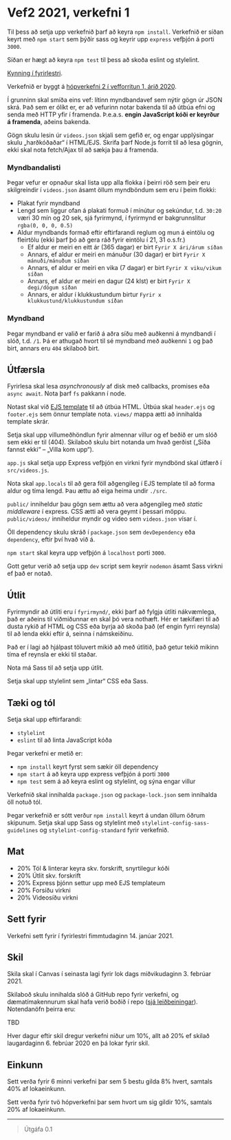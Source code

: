 # Vef2 2021, verkefni 1

Til þess að setja upp verkefnið þarf að keyra `npm install`.
Verkefnið er síðan keyrt með `npm start` sem þýðir sass og keyrir upp `express` vefþjón á porti `3000`.

Síðan er hægt að keyra `npm test` til þess að skoða eslint og stylelint.

[Kynning í fyrirlestri](https://youtu.be/pCEHnurbuCU).

Verkefnið er byggt á [hópverkefni 2 í vefforritun 1, árið 2020](https://github.com/vefforritun/vef1-2020-h2).

Í grunninn skal smíða eins vef: lítinn myndbandavef sem nýtir gögn úr JSON skrá. Það sem er ólíkt er, er að vefurinn notar bakenda til að útbúa efni og senda með HTTP yfir í framenda. Þ.e.a.s. **engin JavaScript kóði er keyrður á framenda**, aðeins bakenda.

Gögn skulu lesin úr `videos.json` skjali sem gefið er, og engar upplýsingar skulu „harðkóðaðar“ í HTML/EJS. Skrifa þarf Node.js forrit til að lesa gögnin, ekki skal nota fetch/Ajax til að sækja þau á framenda.

### Myndbandalisti

Þegar vefur er opnaður skal lista upp alla flokka í þeirri röð sem þeir eru skilgreindir í `videos.json` ásamt öllum myndböndum sem eru í þeim flokki:

* Plakat fyrir myndband
* Lengd sem liggur ofan á plakati formuð í mínútur og sekúndur, t.d. `30:20` væri 30 mín og 20 sek, sjá fyrirmynd, í fyrirmynd er bakgrunnslitur `rgba(0, 0, 0, 0.5)`
* Aldur myndbands formað eftir eftirfarandi reglum og mun á eintölu og fleirtölu (ekki þarf þó að gera ráð fyrir eintölu í 21, 31 o.s.fr.)
  - Ef aldur er meiri en eitt ár (365 dagar) er birt `Fyrir X ári/árum síðan`
  - Annars, ef aldur er meiri en mánuður (30 dagar) er birt `Fyrir X mánuði/mánuðum síðan`
  - Annars, ef aldur er meiri en vika (7 dagar) er birt `Fyrir X viku/vikum síðan`
  - Annars, ef aldur er meiri en dagur (24 klst) er birt `Fyrir X degi/dögum síðan`
  - Annars, er aldur í klukkustundum birtur `Fyrir x klukkustund/klukkustundum síðan`

### Myndband

Þegar myndband er valið er farið á aðra síðu með auðkenni á myndbandi í slóð, t.d. `/1`. Þá er athugað hvort til sé myndband með auðkenni `1` og það birt, annars eru `404` skilaboð birt.

## Útfærsla

Fyrirlesa skal lesa _asynchronously_ af disk með callbacks, promises eða `async await`. Nota þarf `fs` pakkann í node.

Notast skal við [EJS template](https://github.com/mde/ejs) til að útbúa HTML. Útbúa skal `header.ejs` og `footer.ejs` sem önnur template nota. `views/` mappa ætti að innihalda template skrár.

Setja skal upp villumeðhöndlun fyrir almennar villur og ef beðið er um slóð sem ekki er til (404). Skilaboð skulu birt notanda um hvað gerðist („Síða fannst ekki“ – „Villa kom upp“).

`app.js` skal setja upp Express vefþjón en virkni fyrir myndbönd skal útfærð í `src/videos.js`.

Nota skal `app.locals` til að gera föll aðgengileg í EJS template til að forma aldur og tíma lengd. Þau ættu að eiga heima undir `./src`.

`public/` inniheldur þau gögn sem ættu að vera aðgengileg með _static middleware_ í express. CSS ætti að vera geymt í þessari möppu. `public/videos/` inniheldur myndir og video sem `videos.json` vísar í.

Öll dependency skulu skráð í `package.json` sem `devDependency` eða `dependency`, eftir því hvað við á.

`npm start` skal keyra upp vefþjón á `localhost` porti `3000`.

Gott getur verið að setja upp `dev` script sem keyrir `nodemon` ásamt Sass virkni ef það er notað.

## Útlit

Fyrirmyndir að útliti eru í `fyrirmynd/`, ekki þarf að fylgja útliti nákvæmlega, það er aðeins til viðmiðunnar en skal þó vera nothæft. Hér er tækifæri til að dusta rykið af HTML og CSS eða byrja að skoða það (ef engin fyrri reynsla) til að lenda ekki eftir á, seinna í námskeiðinu.

Það er í lagi að hjálpast töluvert mikið að með útlitið, það getur tekið mikinn tíma ef reynsla er ekki til staðar.

Nota má Sass til að setja upp útlit.

Setja skal upp stylelint sem „lintar“ CSS eða Sass.

## Tæki og tól

Setja skal upp eftirfarandi:

* `stylelint`
* `eslint` til að linta JavaScript kóða

Þegar verkefni er metið er:

* `npm install` keyrt fyrst sem sækir öll dependency
* `npm start` á að keyra upp express vefþjón á porti `3000`
* `npm test` sem á að keyra eslint og stylelint, og sýna engar villur

Verkefnið skal innihalda `package.json` og `package-lock.json` sem innihalda öll notuð tól.

Þegar verkefnið er sótt verður `npm install` keyrt á undan öllum öðrum skipunum.
Setja skal upp Sass og stylelint með `stylelint-config-sass-guidelines` og `stylelint-config-standard` fyrir verkefnið.

## Mat

* 20% Tól & linterar keyra skv. forskrift, snyrtilegur kóði
* 20% Útlit skv. forskrift
* 20% Express þjónn settur upp með EJS templateum
* 20% Forsíðu virkni
* 20% Videosíðu virkni

## Sett fyrir

Verkefni sett fyrir í fyrirlestri fimmtudaginn 14. janúar 2021.

## Skil

Skila skal í Canvas í seinasta lagi fyrir lok dags miðvikudaginn 3. febrúar 2021.

Skilaboð skulu innihalda slóð á GitHub repo fyrir verkefni, og dæmatímakennurum skal hafa verið boðið í repo ([sjá leiðbeiningar](https://docs.github.com/en/free-pro-team@latest/github/setting-up-and-managing-your-github-user-account/inviting-collaborators-to-a-personal-repository)). Notendanöfn þeirra eru:

TBD

Hver dagur eftir skil dregur verkefni niður um 10%, allt að 20% ef skilað laugardaginn 6. febrúar 2020 en þá lokar fyrir skil.

## Einkunn

Sett verða fyrir 6 minni verkefni þar sem 5 bestu gilda 8% hvert, samtals 40% af lokaeinkunn.

Sett verða fyrir tvö hópverkefni þar sem hvort um sig gildir 10%, samtals 20% af lokaeinkunn.

---

> Útgáfa 0.1
